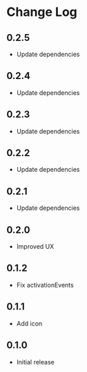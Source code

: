# Change Log

## 0.2.5

- Update dependencies

## 0.2.4

- Update dependencies

## 0.2.3

- Update dependencies

## 0.2.2

- Update dependencies

## 0.2.1

- Update dependencies

## 0.2.0

- Improved UX

## 0.1.2

- Fix activationEvents

## 0.1.1

- Add icon

## 0.1.0

- Initial release
